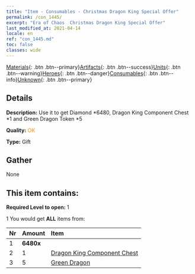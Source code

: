 ```yaml
---
title: "Item - Consumables - Christmas Dragon King Special Offer"
permalink: /con_1445/
excerpt: "Era of Chaos  Christmas Dragon King Special Offer"
last_modified_at: 2021-04-14
locale: en
ref: "con_1445.md"
toc: false
classes: wide
---
```

 [Materials](/Items/){: .btn .btn--primary}[Artifacts](/Items/Artifacts/){: .btn .btn--success}[Units](/Items/Units/){: .btn .btn--warning}[Heroes](/Items/Heroes/){: .btn .btn--danger}[Consumables](/Items/Consumables/){: .btn .btn--info}[Unknown](/Items/Unknown/){: .btn .btn--primary}

## Details
 **Description:** Use it to get Diamond *6480, Dragon King Component Chest *1 and Green Dragon Token *5

 **Quality:** <span style="color: #FF8C00">OK</span>

 **Type:** Gift

## Gather

  None

## This item contains:

 **Required Level to open:** 1

 1 You would get **ALL** items  from:

  | Nr | Amount |     Item    |
  |:---|:-------|:------------|
  | 1 |  **6480x** | <i class="fas fa-gem"/> |  | 
  | 2 | 1 | [Dragon King Component Chest](/Items/con_1348/) | 
  | 3 | 5 | [Green Dragon](/Items/unt_205/) | 
